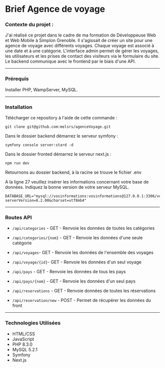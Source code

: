 # Brief Agence de voyage 

### Contexte du projet :
J'ai réalisé ce projet dans le cadre de ma formation de Développeuse Web et Web Mobile à Simplon Grenoble. Il s'agissait de créer un site pour une agence de voyage avec différents voyages. Chaque voyage est associé à une date et à une catégorie. L'interface admin permet de gérer les voyages, les utilisateurs et les prises de contact des visiteurs via le formulaire du site. Le backend communique avec le frontend par le biais d'une API. 

---

### Prérequis

Installer PHP, WampServer, MySQL.

---

### Installation
Télécharger ce repository à l'aide de cette commande : 

    git clone git@github.com:melsrs/agenceVoyage.git

Dans le dossier backend démarrez le serveur symfony :

    symfony console server:stard -d 

Dans le dossier fronted démarrez le serveur next.js : 

    npm run dev 

Retournons au dossier backend, à la racine se trouve le fichier .env

A la ligne 27 veuillez insérer les informations concernant votre base de données. Indiquez la bonne version de votre serveur MySQL.

    DATABASE_URL="mysql://vosinformations:vosinformations@127.0.0.1:3306/vosinformations?serverVersion=8.2.00&charset=utf8mb4"

---

### Routes API 

- `/api/categories` - GET - Renvoie les données de toutes les catégories
-  `/api/categories/{nom}` - GET - Renvoie les données d'une seule catégorie

- `/api/voyages`- GET - Renvoie les données de l'ensemble des voyages
- `/api/voyage/{id}`- GET - Renvoie les données d'un seul voyage

- `/api/pays` - GET - Renvoie les données de tous les pays
- `/api/pays/{nom}` - GET - Renvoie les données d'un seul pays
  
- `/api/reservations` - GET - Renvoie données de toutes les réservations
- `/api/reservation/new` - POST - Permet de récupérer les données du front

---

### Technologies Utilisées
- HTML/CSS
- JavaScript
- PHP 8.3.0
- MySQL 5.2.1
- Symfony
- Next.js


